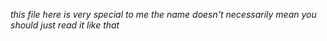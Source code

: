 _this file here is very special to me_ *the name _doesn't_ necessarily mean you should just read it like that*